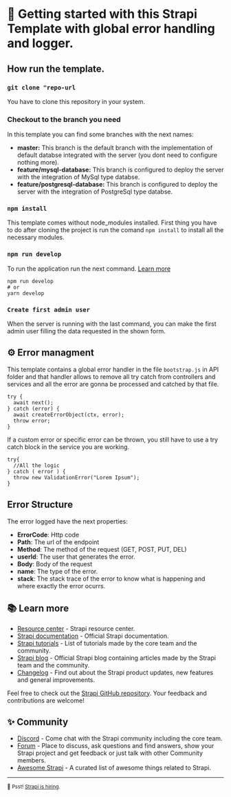 # 🚀 Getting started with this Strapi Template with global error handling and logger.
## How run the template.

### `git clone "repo-url`
You have to clone this repository in your system.

### Checkout to the branch you need
In this template you can find some branches with the next names:
- **master:** This branch is the default branch with the implementation of default databse integrated with the server (you dont need to configure nothing more).
- **feature/mysql-database:** This branch is configured to deploy the server with the integration of MySql type databse.
- **feature/postgresql-database:** This branch is configured to deploy the server with the integration of PostgreSql type databse.

### `npm install`
This template comes without node_modules installed. First thing you have to do after cloning the project is run the comand `npm install` to install all the necessary modules.

### `npm run develop`

To run the application run the next command. [Learn more](https://docs.strapi.io/developer-docs/latest/developer-resources/cli/CLI.html#strapi-develop)

```
npm run develop
# or
yarn develop
```

### `Create first admin user`

When the server is running with the last command, you can make the first admin user filling the data requested in the shown form.

## ⚙️ Error managment

This template contains a global error handler in the file `bootstrap.js` in API folder and that handler allows to remove all try catch from controllers and services and all the error are gonna be processed and catched by that file. 
```
try {
  await next();
} catch (error) {
  await createErrorObject(ctx, error);
  throw error;
}
```
If a custom error or specific error can be thrown, you still have to use a try catch block in the service you are working.
```
try{
  //All the logic
} catch ( error ) {
  throw new ValidationError("Lorem Ipsum");
}
```

## Error Structure
The error logged have the next properties:
- **ErrorCode**: Http code
- **Path**: The url of the endpoint
- **Method**: The method of the request (GET, POST, PUT, DEL)
- **userId**: The user that generates the error.
- **Body**: Body of the request
- **name**: The type of the error.
- **stack**: The stack trace of the error to know what is happening and where exactly the error ocurrs.

## 📚 Learn more

- [Resource center](https://strapi.io/resource-center) - Strapi resource center.
- [Strapi documentation](https://docs.strapi.io) - Official Strapi documentation.
- [Strapi tutorials](https://strapi.io/tutorials) - List of tutorials made by the core team and the community.
- [Strapi blog](https://docs.strapi.io) - Official Strapi blog containing articles made by the Strapi team and the community.
- [Changelog](https://strapi.io/changelog) - Find out about the Strapi product updates, new features and general improvements.

Feel free to check out the [Strapi GitHub repository](https://github.com/strapi/strapi). Your feedback and contributions are welcome!

## ✨ Community

- [Discord](https://discord.strapi.io) - Come chat with the Strapi community including the core team.
- [Forum](https://forum.strapi.io/) - Place to discuss, ask questions and find answers, show your Strapi project and get feedback or just talk with other Community members.
- [Awesome Strapi](https://github.com/strapi/awesome-strapi) - A curated list of awesome things related to Strapi.

---

<sub>🤫 Psst! [Strapi is hiring](https://strapi.io/careers).</sub>
